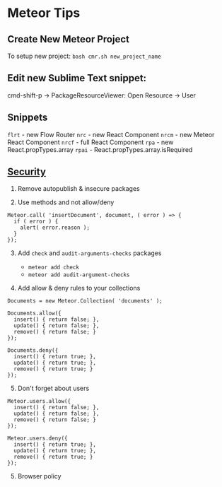 # Meteor Tips

## Create New Meteor Project
To setup new project: 
`bash cmr.sh new_project_name`

## Edit new Sublime Text snippet:
cmd-shift-p -> PackageResourceViewer: Open Resource -> User

## Snippets

`flrt` - new Flow Router
`nrc`  - new React Component
`nrcm` - new Meteor React Component
`nrcf` - full React Component
`rpa`  - new React.propTypes.array
`rpai` - React.propTypes.array.isRequired

## [Security](https://themeteorchef.com/blog/securing-meteor-applications/)

1. Remove autopublish & insecure packages

2. Use methods and not allow/deny
```
Meteor.call( 'insertDocument', document, ( error ) => {
  if ( error ) {
    alert( error.reason );
  } 
});
```

3. Add `check` and `audit-arguments-checks` packages
   * `meteor add check`
   * `meteor add audit-argument-checks`


4. Add allow & deny rules to your collections
```
Documents = new Meteor.Collection( 'documents' );

Documents.allow({
  insert() { return false; },
  update() { return false; },
  remove() { return false; }
});

Documents.deny({
  insert() { return true; },
  update() { return true; },
  remove() { return true; }
});
```

5. Don't forget about users 
```
Meteor.users.allow({
  insert() { return false; },
  update() { return false; },
  remove() { return false; }
});

Meteor.users.deny({
  insert() { return true; },
  update() { return true; },
  remove() { return true; }
});
```

5. Browser policy 